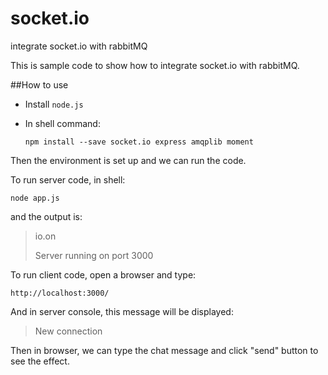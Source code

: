 # socket.io
integrate socket.io with rabbitMQ

This is sample code to show how to integrate socket.io with rabbitMQ.

##How to use

* Install `node.js`
* In shell command:

  `npm install --save socket.io express amqplib moment`

Then the environment is set up and we can run the code.

To run server code, in shell:

`node app.js`

and the output is:

> io.on
>
> Server running on port 3000

To run client code, open a browser and type:

`http://localhost:3000/`

And in server console, this message will be displayed:

>New connection

Then in browser, we can type the chat message and click "send" button to see the effect.
